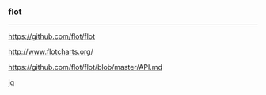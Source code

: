 ### flot
---
https://github.com/flot/flot

http://www.flotcharts.org/

https://github.com/flot/flot/blob/master/API.md

jq

```
```

